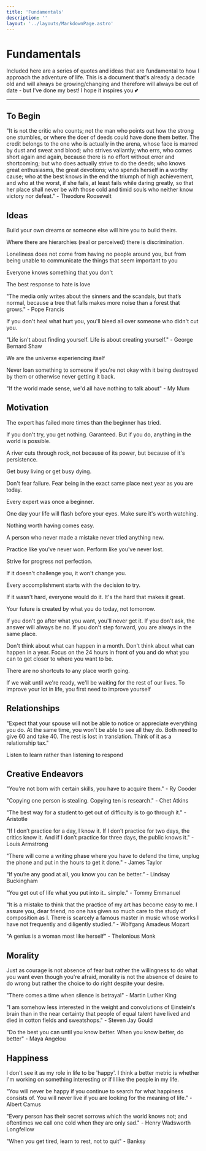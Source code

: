 ```yaml
---
title: 'Fundamentals'
description: ''
layout: '../layouts/MarkdownPage.astro'
---
```


# Fundamentals

Included here are a series of quotes and ideas that are fundamental to how I approach the adventure of life. This is a
document that's already a decade old and will always be growing/changing and therefore will always be out of date - but
I've done my best! I hope it inspires you 💕

---

## To Begin

"It is not the critic who counts; not the man who points out how the strong one stumbles, or where the doer of deeds
could have done them better. The credit belongs to the one who is actually in the arena, whose face is marred by dust
and sweat and blood; who strives valiantly; who errs, who comes short again and again, because there is no effort
without error and shortcoming; but who does actually strive to do the deeds; who knows great enthusiasms, the great
devotions; who spends herself in a worthy cause; who at the best knows in the end the triumph of high achievement, and
who at the worst, if she fails, at least fails while daring greatly, so that her place shall never be with those cold
and timid souls who neither know victory nor defeat." - Theodore Roosevelt

## Ideas

Build your own dreams or someone else will hire you to build theirs.

Where there are hierarchies (real or perceived) there is discrimination.

Loneliness does not come from having no people around you, but from being unable to communicate the things that seem
important to you

Everyone knows something that you don't

The best response to hate is love

"The media only writes about the sinners and the scandals, but that’s normal, because a tree that falls makes more noise
than a forest that grows." - Pope Francis

If you don't heal what hurt you, you'll bleed all over someone who didn't cut you.

"Life isn't about finding yourself. Life is about creating yourself." - George Bernard Shaw

We are the universe experiencing itself

Never loan something to someone if you're not okay with it being destroyed by them or otherwise never getting it back.

"If the world made sense, we'd all have nothing to talk about" - My Mum

## Motivation

The expert has failed more times than the beginner has tried.

If you don't try, you get nothing. Garanteed. But if you do, anything in the world is possible.

A river cuts through rock, not because of its power, but because of it's persistence.

Get busy living or get busy dying.

Don't fear failure. Fear being in the exact same place next year as you are today.

Every expert was once a beginner.

One day your life will flash before your eyes. Make sure it's worth watching.

Nothing worth having comes easy.

A person who never made a mistake never tried anything new.

Practice like you've never won. Perform like you've never lost.

Strive for progress not perfection.

If it doesn't challenge you, it won't change you.

Every accomplishment starts with the decision to try.

If it wasn't hard, everyone would do it. It's the hard that makes it great.

Your future is created by what you do today, not tomorrow.

If you don't go after what you want, you'll never get it. If you don't ask, the answer will always be no. If you don't
step forward, you are always in the same place.

Don't think about what can happen in a month. Don't think about what can happen in a year. Focus on the 24 hours in
front of you and do what you can to get closer to where you want to be.

There are no shortcuts to any place worth going.

If we wait until we're ready, we'll be waiting for the rest of our lives. To improve your lot in life, you first need to
improve yourself

## Relationships

"Expect that your spouse will not be able to notice or appreciate everything you do. At the same time, you won't be able
to see all they do. Both need to give 60 and take 40. The rest is lost in translation. Think of it as a relationship
tax."

Listen to learn rather than listening to respond

## Creative Endeavors

"You're not born with certain skills, you have to acquire them." - Ry Cooder

"Copying one person is stealing. Copying ten is research." - Chet Atkins

"The best way for a student to get out of difficulty is to go through it." - Aristotle

"If I don’t practice for a day, I know it. If I don’t practice for two days, the critics know it. And if I don’t
practice for three days, the public knows it." - Louis Armstrong

"There will come a writing phase where you have to defend the time, unplug the phone and put in the hours to get it
done." - James Taylor

“If you’re any good at all, you know you can be better.” - Lindsay Buckingham

"You get out of life what you put into it.. simple." - Tommy Emmanuel

“It is a mistake to think that the practice of my art has become easy to me. I assure you, dear friend, no one has given
so much care to the study of composition as I. There is scarcely a famous master in music whose works I have not
frequently and diligently studied.” - Wolfgang Amadeus Mozart

"A genius is a woman most like herself" - Thelonious Monk

## Morality

Just as courage is not absence of fear but rather the willingness to do what you want even though you're afraid,
morality is not the absence of desire to do wrong but rather the choice to do right despite your desire.

"There comes a time when silence is betrayal" - Martin Luther King

"I am somehow less interested in the weight and convolutions of Einstein's brain than in the near certainty that people
of equal talent have lived and died in cotton fields and sweatshops." - Steven Jay Gould

"Do the best you can until you know better. When you know better, do better" - Maya Angelou

## Happiness

I don't see it as my role in life to be 'happy'. I think a better metric is whether I'm working on something interesting
or if I like the people in my life.

"You will never be happy if you continue to search for what happiness consists of. You will never live if you are
looking for the meaning of life." - Albert Camus

"Every person has their secret sorrows which the world knows not; and oftentimes we call one cold when they are only
sad." - Henry Wadsworth Longfellow

"When you get tired, learn to rest, not to quit" - Banksy
